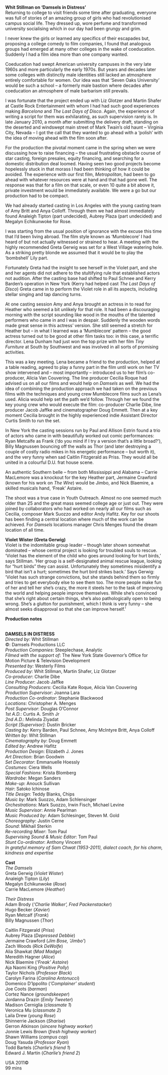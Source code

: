 
**Whit Stillman on ‘Damsels in Distress’**  
Returning to college to visit friends some time after graduating, everyone was full of stories of an amazing group of girls who had revolutionised campus social life. They dressed up, wore perfume and transformed university socialising which in our day had been grungy and grim.

I never knew the girls or learned any specifics of their escapades but, proposing a college comedy to film companies, I found that analogous groups had emerged at many other colleges in the wake of coeducation. Suddenly I had a film idea more than one company wanted.

Coeducation had swept American university campuses in the very late 1960s and more particularly the early 1970s. But years and decades later some colleges with distinctly male identities still lacked an atmosphere entirely comfortable for women. Our idea was that ‘Seven Oaks University’ would be such a school – a formerly male bastion where decades after coeducation an atmosphere of male barbarism still prevails.

I was fortunate that the project ended up with Liz Glotzer and Martin Shafer at Castle Rock Entertainment with whom I had had such good experiences making _Barcelona_ and _The Last Days of Disco_. Again, the experience of writing a script for them was exhilarating, as such supervision rarely is. In late January 2010, a month after submitting the delivery draft, standing on the deserted and windswept main street of Mark Twain’s old haunt – Virginia City, Nevada – I got the call that they wanted to go ahead with a ‘polish’ with the idea of moving ahead with the film soon after.

For the production the pivotal moment came in the spring when we were discussing how to raise financing – the usual frustrating obstacle course of star casting, foreign presales, equity financing, and searching for a domestic distribution deal loomed. Having seen two good projects become hopelessly stuck in that morass I had been thinking of how it could be avoided. The experience with our first film, _Metropolitan_, had been to go ahead with whatever resources were at hand and that had gone well. The response was that for a film on that scale, or even 10 quite a bit above it, private investment would be immediately available. We were a go but our production had to be compact.

We had already started casting in Los Angeles with the young casting team of Amy Britt and Anya Colloff. Through them we had almost immediately found Analeigh Tipton (part undecided), Aubrey Plaza (part undecided) and Megalyn Echikunwoke for Rose.

I was starting from the usual position of ignorance with the excuse this time that I’d been living abroad. The film style known as ‘Mumblecore’ I had heard of but not actually witnessed or strained to hear. A meeting with the highly recommended Greta Gerwig was set for a West Village watering hole. As a striking pretty blonde we assumed that it would be to play the ‘bombshell’  Lily part.

Fortunately Greta had the insight to see herself in the Violet part, and she and her agents did not adhere to the stultifying rule that established actors not audition. After the casting base had shifted to Paul Schnee and Kerry Barden’s operation in New York (Kerry had helped cast _The Last Days of Disco_) Greta came in to perform the Violet role in all its aspects, including stellar singing and tap dancing turns.

At one casting session Amy and Anya brought an actress in to read for Heather who seemed a bit unlikely for that role. It had been a discouraging morning with the script sounding like wood in the mouths of the talented performers who came in and I was in despair. Suddenly the wooden words made great sense in this actress’ version. She still seemed a stretch for Heather but – in what I learned was a ‘Mumblecore’ pattern – the good actress turned out to be good at other film tasks too: in this case, a terrific director. Lena Dunham had just won the top prize with her film _Tiny Furniture_ at South by Southwest and was involved in all sorts of promising activities.

This was a key meeting. Lena became a friend to the production, helped at a table reading, agreed to play a funny part in the film until work on her TV show intervened and – most importantly – introduced us to her film’s co-producer, Alicia Van Couvering. The line producer Cecilia Roque had advised us on all our films and would help on _Damsels_ as well. We had the idea of combining the production approach we had taken on the previous films with the techniques and young crew Mumblecore films such as Lena’s used. Alicia would help set the path we’d follow. Through her we found the key young crew who would execute the film: co-producer Charlie Dibe, line producer Jacob Jaffke and cinematographer Doug Emmett. Then at a key moment Cecilia brought in the highly experienced indie Assistant Director Curtis Smith to run the set.

In New York the casting sessions run by Paul and Allison Estrin found a trio of actors who came in with beautifully worked out comic performances: Ryan Metcalfe as Frank (‘do you mind if I try a version that’s a little broad?’), Billy Magnussen bouncing off the walls as Thor (and later destroying a couple of costly radio mikes in his energetic performance – but worth it), and the very funny when sad Caitlin Fitzgerald as Priss. They would all be united in a colourful D.U. frat house scene.

An authentic Southern belle – from both Mississippi and Alabama – Carrie MacLemore was a knockout for the key Heather part, Jermaine Crawford (known for his work on _The Wire_) would be Jimbo, and Nick Blaemire, a skilled musicals hand, ‘Freak’ Astaire.

The shoot was a true case in Youth Outreach. Almost no one seemed much older than 25 and the great mass seemed college age or just out. They were joined by collaborators who had worked on nearly all our films such as Cecilia, composer Mark Suozzo and editor Andy Hafitz. Key for our shoots has been finding a central location where much of the work can be achieved. For _Damsels_ locations manager Chris Menges found the dream location of all time.

**Violet Wister (Greta Gerwig)**  
Violet is the indomitable group leader – though later shown somewhat dominated – whose central project is looking for troubled souls to rescue. ‘Violet has the element of the child who goes around looking for hurt birds,’ says Stillman. ‘Her group is a self-designated animal rescue league, looking for “hurt birds” they can assist. Unfortunately they sometimes misidentify a bird that isn’t a hurt; sometimes the hurt bird strikes back.’ Says Gerwig: ‘Violet has such strange convictions, but she stands behind them so firmly and tries to get everybody else to see them too. The more people make fun of her and tell her she’s crazy, the more it steels her to the task of improving the world and helping people improve themselves. While she’s convinced that she’s right about certain things, she’s also pathologically open to being wrong. She’s a glutton for punishment, which I think is very funny – she almost seeks disapproval so that she can improve herself.’

**Production notes**
<br><br>

**DAMSELS IN DISTRESS**<br>
_Directed by_: Whit Stillman<br>
©: Damsels Productions LLC<br>
_Production Companies_: Steeplechase, Analytic<br>
_Filmed with the support of_: The New York State Governor’s Office for Motion Picture & Television Development<br>
_Presented by:_ Westerly Films<br>
_Produced by_: Whit Stillman, Martin Shafer, Liz Glotzer<br>
_Co-producer_: Charlie Dibe<br>
_Line Producer_: Jacob Jaffke<br>
_Consulting Producers_: Cecilia Kate Roque, Alicia Van Couvering<br>
_Production Supervisor_: Joanna Lara<br>
_Production Co-ordinator_: Stephanie Blackwood<br>
_Locations_: Christopher A. Menges<br>
_Post Supervisor_: Douglas O’Connor<br>
_1st A.D._: Curtis A. Smith Jr<br>
_2nd A.D._: Melinda Ziyadat<br>
_Script [Supervisor]_: Dustin Bricker<br>
_Casting by_: Kerry Barden, Paul Schnee, Amy McIntyre Britt, Anya Colloff<br>
_Written by_: Whit Stillman<br>
_Cinematography by_: Doug Emmett<br>
_Edited by_: Andrew Hafitz<br>
_Production Design_: Elizabeth J. Jones<br>
_Art Direction_: Brian Goodwin<br>
_Set Decorator_: Emmanuelle Hoessly<br>
_Costumes_: Ciera Wells<br>
_Special Fashions_: Krista Blomberg<br>
_Wardrobe_: Megan Sanders<br>
_Make-up_: Anouck Sullivan<br>
_Hair_: Satoko Ichinose<br>
_Title Design_: Teddy Blanks, Chips<br>
_Music by_: Mark Suozzo, Adam Schlensinger<br>
_Orchestrations_: Mark Suozzo, Irwin Fisch,  Michael Levine<br>
_Music Supervisor_: Annie Pearlman<br>
_Music Produced by_: Adam Schlesinger, Steven M. Gold<br>
_Choreography_: Justin Cerne<br>
_Sound_: Mikhail Sterkin<br>
_Re-recording Mixer_: Tom Paul<br>
_Supervising Sound & Music Editor_: Tom Paul<br>
_Stunt Co-ordinator_: Anthony Vincent<br>
_In grateful memory of Sam Chwat (1953-2011), dialect coach, for his charm, kindness and expertise_<br>

**Cast**<br>
_The Damsels_<br>
Greta Gerwig (_Violet Wister_)<br>
Analeigh Tipton (_Lily_)<br>
Megalyn Echikunwoke (_Rose_)<br>
Carrie MacLemore (_Heather_)<br>

_Their Distress_<br>
Adam Brody (_‘Charlie Walker’, Fred Packenstacker_)<br>
Hugo Becker (_Xavier_)<br>
Ryan Metcalf (_Frank_)<br>
Billy Magnussen (_Thor_)<br>

Caitlin Fitzgerald (_Priss_)<br>
Aubrey Plaza (_Depressed Debbie_)<br>
Jermaine Crawford (_Jim Bose, ‘Jimbo’_)<br>
Zach Woods (_Rick DeWolfe_)<br>
Alia Shawkat (_Mad Madge_)<br>
Meredith Hagner (_Alice_)<br>
Nick Blaemire (_‘Freak’ Astaire_)<br>
Aja Naomi King (_Positive Polly_)<br>
Taylor Nichols (_Professor Black_)<br>
Carolyn Farina (_Carolina Antonucci_)<br>
Domenico D’Ippolito (_‘Complainer’ student_)<br>
Joe Coots (_barman_)<br>
Cortez Nance (_groundskeeper_)<br>
Jordanna Drazin (_Emily Tweeter_)<br>
Madison Cerniglia (_classmate 1_)<br>
Veronica Mu (_classmate 2_)<br>
Laila Drew (_young Rose_)<br>
Shinnerrie Jackson (_Sharise_)<br>
Gerron Atkinson (_sincere highway worker_)<br>
Jonnie Lewis Brown (_fresh highway worker_)<br>
Shawn Williams (_campus cop_)<br>
Doug Yasuda (_Professor Ryan_)<br>
Todd Bartels (_Charlie’s friend 1_)<br>
Edward J. Martin (_Charlie’s friend 2_)<br>

USA 2011©<br>
99 mins<br>
<br>
<!--stackedit_data:
eyJoaXN0b3J5IjpbNzc1MTM2NTE4XX0=
-->